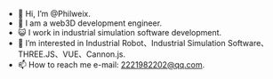 - 👋 Hi, I’m @Philweix.
- 🌱 I am a web3D development engineer.
- :smiley_cat: I work in industrial simulation software development.
- 👀 I’m interested in Industrial Robot、Industrial Simulation Software、THREE.JS、VUE、Cannon.js.
- 📫 How to reach me e-mail: 2221982202@qq.com.

<!---
Philweix/Philweix is a ✨ special ✨ repository because its `README.md` (this file) appears on your GitHub profile.
You can click the Preview link to take a look at your changes.
--->
